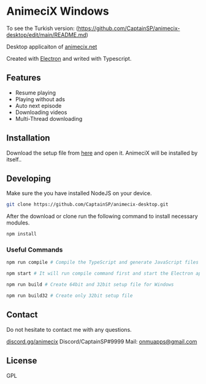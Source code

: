 
# AnimeciX Windows

To see the Turkish version: (https://github.com/CaptainSP/animecix-desktop/edit/main/README.md)

Desktop applicaiton of [animecix.net](https://animecix.net)

Created with [Electron](https://www.electronjs.org/) and writed with Typescript.

## Features
- Resume playing
- Playing without ads
- Auto next episode
- Downloading videos
- Multi-Thread downloading

## Installation

Download the setup file from [here](https://github.com/CaptainSP/animecix-desktop/releases/download/v1.1.5/AnimeciX-Setup-1.1.5.exe) and open it. AnimeciX will be installed by itself..

## Developing

Make sure the you have installed NodeJS on your device.

```sh
git clone https://github.com/CaptainSP/animecix-desktop.git
```
After the download or clone run the following command to install necessary modules.

```sh
npm install
```


### Useful Commands

```sh
npm run compile # Compile the TypeScript and generate JavaScript files
```

```sh
npm start # It will run compile command first and start the Electron app next to it.
```

```sh
npm run build # Create 64bit and 32bit setup file for Windows
```

```sh
npm run build32 # Create only 32bit setup file
```

## Contact

Do not hesitate to contact me with any questions.

[discord.gg/animecix](https://discord.com/invite/animecix) 
Discord/CaptainSP#9999
Mail: [onmuapps@gmail.com](mailto://onmuapps@gmail.com) 

## License

GPL
